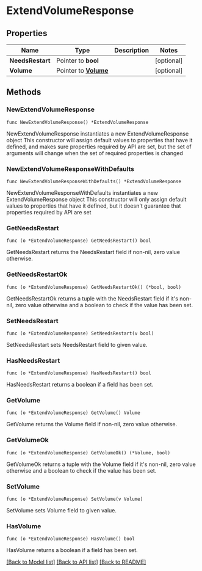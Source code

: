 # ExtendVolumeResponse

## Properties

Name | Type | Description | Notes
------------ | ------------- | ------------- | -------------
**NeedsRestart** | Pointer to **bool** |  | [optional] 
**Volume** | Pointer to [**Volume**](Volume.md) |  | [optional] 

## Methods

### NewExtendVolumeResponse

`func NewExtendVolumeResponse() *ExtendVolumeResponse`

NewExtendVolumeResponse instantiates a new ExtendVolumeResponse object
This constructor will assign default values to properties that have it defined,
and makes sure properties required by API are set, but the set of arguments
will change when the set of required properties is changed

### NewExtendVolumeResponseWithDefaults

`func NewExtendVolumeResponseWithDefaults() *ExtendVolumeResponse`

NewExtendVolumeResponseWithDefaults instantiates a new ExtendVolumeResponse object
This constructor will only assign default values to properties that have it defined,
but it doesn't guarantee that properties required by API are set

### GetNeedsRestart

`func (o *ExtendVolumeResponse) GetNeedsRestart() bool`

GetNeedsRestart returns the NeedsRestart field if non-nil, zero value otherwise.

### GetNeedsRestartOk

`func (o *ExtendVolumeResponse) GetNeedsRestartOk() (*bool, bool)`

GetNeedsRestartOk returns a tuple with the NeedsRestart field if it's non-nil, zero value otherwise
and a boolean to check if the value has been set.

### SetNeedsRestart

`func (o *ExtendVolumeResponse) SetNeedsRestart(v bool)`

SetNeedsRestart sets NeedsRestart field to given value.

### HasNeedsRestart

`func (o *ExtendVolumeResponse) HasNeedsRestart() bool`

HasNeedsRestart returns a boolean if a field has been set.

### GetVolume

`func (o *ExtendVolumeResponse) GetVolume() Volume`

GetVolume returns the Volume field if non-nil, zero value otherwise.

### GetVolumeOk

`func (o *ExtendVolumeResponse) GetVolumeOk() (*Volume, bool)`

GetVolumeOk returns a tuple with the Volume field if it's non-nil, zero value otherwise
and a boolean to check if the value has been set.

### SetVolume

`func (o *ExtendVolumeResponse) SetVolume(v Volume)`

SetVolume sets Volume field to given value.

### HasVolume

`func (o *ExtendVolumeResponse) HasVolume() bool`

HasVolume returns a boolean if a field has been set.


[[Back to Model list]](../README.md#documentation-for-models) [[Back to API list]](../README.md#documentation-for-api-endpoints) [[Back to README]](../README.md)


